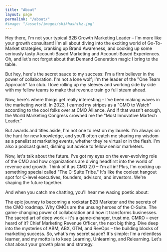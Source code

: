 ```yaml
---
title: "About"
layout: page
permalink: "/about/"
#image: "/assets/images/shikhashikz.jpg"
---
```


Hey there, I'm not your typical B2B Growth Marketing Leader – I'm more like your growth consultant! I'm all about diving into the exciting world of Go-To-Market strategies, cranking up Brand Awareness, and cooking up some seriously tasty Account-Based Marketing and Account-Based Experiences. Oh, and let's not forget about that Demand Generation magic I bring to the table.

But hey, here's the secret sauce to my success: I'm a firm believer in the power of collaboration. I'm not a lone wolf; I'm the leader of the "One Team Approach" fan club. I love rolling up my sleeves and working side by side with my fellow teams to make that revenue train go full steam ahead.

Now, here's where things get really interesting – I've been making waves in the marketing world. In 2023, I earned my stripes as a "CMO to Watch" according to the cool folks over at CMO Alliance. And if that wasn't enough, the World Marketing Congress crowned me the "Most Innovative Martech Leader."

But awards and titles aside, I'm not one to rest on my laurels. I'm always on the hunt for new knowledge, and you'll often catch me sharing my wisdom as a panelist at marketing events, whether they're virtual or in the flesh. I'm also a podcast guest, dishing out advice to fellow senior marketers.

Now, let's talk about the future. I've got my eyes on the ever-evolving role of the CMO and how organizations are diving headfirst into the world of revenue and growth. Think of it as CMO 2.0 – I'm all in! Plus, I'm cooking up something special called "The C-Suite Tribe." It's like the coolest hangout spot for C-level executives, founders, advisors, and investors. We're shaping the future together.

And when you catch me chatting, you'll hear me waxing poetic about:

The epic journey to becoming a rockstar B2B Marketer and the secrets of the CMO roadmap.
Why CMOs are the unsung heroes of the C-Suite.
The game-changing power of collaboration and how it transforms businesses.
The sacred art of deep work – it's a game-changer, trust me.
CMRO – ever heard of it? Chief Marketing Revenue Officer, the next big thing.
Dive deep into the mysteries of ABM, ABX, GTM, and RevOps – the building blocks of marketing success.
So, what's my secret sauce? It's simple: I'm a relentless learner, and my motto is to keep Learning, Unlearning, and Relearning.
Let's chat about your growth plans and strategy.
